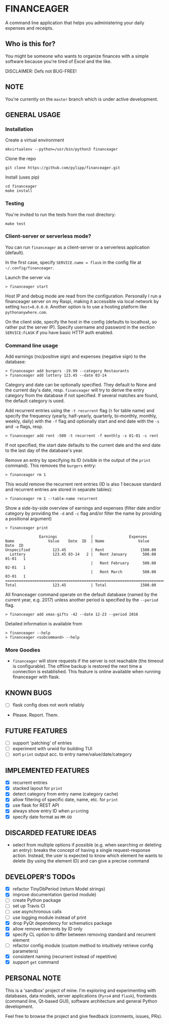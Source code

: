 FINANCEAGER
===========

A command line application that helps you administering your daily expenses and receipts.

Who is this for?
----------------
You might be someone who wants to organize finances with a simple software
because you're tired of Excel and the like.

DISCLAIMER: Defs not BUG-FREE!

NOTE
----
You're currently on the `master` branch which is under active development.

GENERAL USAGE
-------------
### Installation

Create a virtual environment

    mkvirtualenv --python=/usr/bin/python3 financeager

Clone the repo

    git clone https://github.com/pylipp/financeager.git

Install (uses pip)

    cd financeager
    make install

### Testing

You're invited to run the tests from the root directory:

    make test

### Client-server or serverless mode?

You can run `financeager` as a client-server or a serverless application (default).

In the first case, specify `SERVICE.name = flask` in the config file at `~/.config/financeager`.

Launch the server via

    > financeager start

Host IP and debug mode are read from the configuration. Personally I run a financeager server on my Raspi, making it accessible via local network by setting `host=0.0.0.0`. Another option is to use a hosting platform like `pythonanywhere.com`.

On the client side, specify the host in the config (defaults to localhost, so rather put the server IP). Specify username and password in the section `SERVICE:FLASK` if you have basic HTTP auth enabled.

### Command line usage

Add earnings (no/positive sign) and expenses (negative sign) to the database:

    > financeager add burgers -19.99 --category Restaurants
    > financeager add lottery 123.45 --date 03-14

Category and date can be optionally specified. They default to None and the current day's date, resp. `financeager` will try to derive the entry category from the database if not specified. If several matches are found, the default category is used.

Add recurrent entries using the `-t recurrent` flag (`t` for table name) and specify the frequency (yearly, half-yearly, quarterly, bi-monthly, monthly, weekly, daily) with the `-f` flag and optionally start and end date with the `-s` and `-e` flags, resp.

    > financeager add rent -500 -t recurrent -f monthly -s 01-01 -c rent

If not specified, the start date defaults to the current date and the end date to the last day of the database's year.

Remove an entry by specifying its ID (visible in the output of the `print` command). This removes the `burgers` entry:

    > financeager rm 1

This would remove the recurrent rent entries (ID is also 1 because standard and recurrent entries are stored in separate tables):

    > financeager rm 1 --table-name recurrent

Show a side-by-side overview of earnings and expenses (filter date and/or category by providing the `-d` and `-c` flag and/or filter the name by providing a positional argument)

    > financeager print

                   Earnings               |                Expenses
	Name               Value    Date  ID  | Name               Value    Date  ID
	Unspecified          123.45           | Rent                1500.00
	  Lottery            123.45 03-14   2 |   Rent January       500.00 01-01   1
	                                      |   Rent February      500.00 02-01   1
                                          |   Rent March         500.00 03-01   1
	=============================================================================
	Total                123.45           | Total               1500.00

All financeager command operate on the default database (named by the current year, e.g. 2017) unless another period is specified by the `--period` flag.

	> financeager add xmas-gifts -42 --date 12-23 --period 2016

Detailed information is available from

	> financeager --help
	> financeager <subcommand> --help

### More Goodies

- `financeager` will store requests if the server is not reachable (the timeout is configurable). The offline backup is restored the next time a connection is established. This feature is online available when running financeager with flask.

KNOWN BUGS
----------
- [ ] flask config does not work reliably
- Please. Report. Them.

FUTURE FEATURES
---------------
- [ ] support 'patching' of entries
- [ ] experiment with urwid for building TUI
- [ ] sort `print` output acc. to entry name/value/date/category

IMPLEMENTED FEATURES
---------------
- [x] recurrent entries
- [x] stacked layout for `print`
- [x] detect category from entry name (category cache)
- [x] allow filtering of specific date, name, etc. for `print`
- [x] use flask for REST API
- [x] always show entry ID when `print`ing
- [x] specify date format as `MM-DD`

DISCARDED FEATURE IDEAS
-----------------------
- select from multiple options if possible (e.g. when searching or deleting an entry): breaks the concept of having a single request-response action. Instead, the user is expected to know which element he wants to delete (by using the element ID) and can give a precise command

DEVELOPER'S TODOs
-----------------
- [x] refactor TinyDbPeriod (return Model strings)
- [x] improve documentation (period module)
- [ ] create Python package
- [ ] set up Travis CI
- [ ] use asynchronous calls
- [ ] use logging module instead of print
- [x] drop PyQt dependency for schematics package
- [x] allow remove elements by ID only
- [x] specify CL option to differ between removing standard and recurrent element
- [ ] refactor config module (custom method to intuitively retrieve config parameters)
- [x] consistent naming (recurrent instead of repetitive)
- [x] support `get` command

PERSONAL NOTE
-------------
This is a 'sandbox' project of mine. I'm exploring and experimenting with databases, data models, server applications (`Pyro4` and `flask`), frontends (command line, Qt-based GUI), software architecture and general Python development.

Feel free to browse the project and give feedback (comments, issues, PRs).

